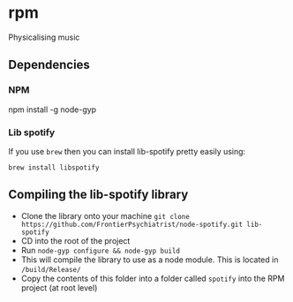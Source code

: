 rpm
===

Physicalising music

## Dependencies

### NPM
npm install -g node-gyp

### Lib spotify
If you use `brew` then you can install lib-spotify pretty easily using:

`brew install libspotify`

## Compiling the lib-spotify library
* Clone the library onto your machine
`git clone https://github.com/FrontierPsychiatrist/node-spotify.git lib-spotify`
* CD into the root of the project
* Run `node-gyp configure && node-gyp build`
* This will compile the library to use as a node module. This is located in `/build/Release/`
* Copy the contents of this folder into a folder called `spotify` into the RPM project (at root level)
